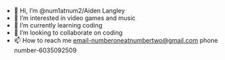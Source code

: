 - 👋 Hi, I’m @num1atnum2/Aiden Langley
- 👀 I’m interested in video games and music
- 🌱 I’m currently learning coding
- 💞️ I’m looking to collaborate on coding
- 📫 How to reach me email-numberoneatnumbertwo@gmail.com phone number-6035092509

<!---
num1atnum2/num1atnum2 is a ✨ special ✨ repository because its `README.md` (this file) appears on your GitHub profile.
You can click the Preview link to take a look at your changes.
--->
